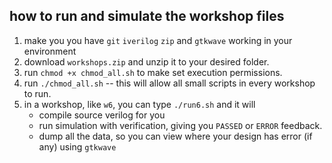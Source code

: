 ## how to run and simulate the workshop files

1. make you you have `git` `iverilog` `zip` and `gtkwave` working in your environment
2. download `workshops.zip` and unzip it to your desired folder.
3. run `chmod +x chmod_all.sh` to make set execution permissions.
4. run `./chmod_all.sh` -- this will allow all small scripts in every workshop to run.
5. in a workshop, like `w6`, you can type `./run6.sh` and it will
   - compile source verilog for you
   - run simulation with verification, giving you `PASSED` or `ERROR` feedback.
   - dump all the data, so you can view where your design has error (if any) using `gtkwave`
